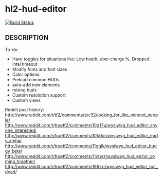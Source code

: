 hl2-hud-editor
==============

[![Build Status](https://travis-ci.org/TimePath/hl2-hud-editor.svg?branch=master)](https://travis-ci.org/TimePath/hl2-hud-editor)

## DESCRIPTION

To-do:
* Have toggles for situations like: Low heath, uber charge %, Dropped Intel timeout
* Modify fonts and font sizes
* Color options
* Preload common HUDs
* auto-add new elements
* mixing huds
* Custom resolution support
* Custom views

Reddit post history:
http://www.reddit.com/r/tf2/comments/tec32/looking_for_like_minded_people/
http://www.reddit.com/r/truetf2/comments/10d17u/wysiwyg_hud_editor_anyone_interested/
http://www.reddit.com/r/truetf2/comments/10k0pr/wysiwyg_hud_editor_early_alpha/
http://www.reddit.com/r/truetf2/comments/11gglk/wysiwyg_hud_editor_buggy_beta/
http://www.reddit.com/r/truetf2/comments/11xtwz/wysiwyg_hud_editor_coming_together/
http://www.reddit.com/r/truetf2/comments/186krr/wysiwyg_hud_editor_not_dead/
